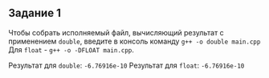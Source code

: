 ## Задание 1
Чтобы собрать исполняемый файл, вычисляющий результат с применением `double`, введите в консоль команду `g++ -o double main.cpp`
Для `float` - `g++ -o -DFLOAT main.cpp`.

Результат для `double`: `-6.76916e-10`
Результат для `float`: `-6.76916e-10`